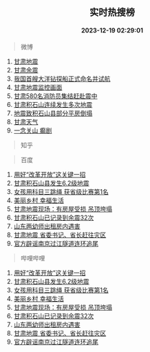 <div align="center"><h2>实时热搜榜</h2><h4>2023-12-19 02:29:01</h4></div>

> 微博  

1. [甘肃地震](https://s.weibo.com/weibo?q=%E7%94%98%E8%82%83%E5%9C%B0%E9%9C%87&t=31&band_rank=1&Refer=top)<br />
2. [甘肃余震](https://s.weibo.com/weibo?q=%E7%94%98%E8%82%83%E4%BD%99%E9%9C%87&t=31&band_rank=2&Refer=top)<br />
3. [我国首艘大洋钻探船正式命名并试航](https://s.weibo.com/weibo?q=%23%E6%88%91%E5%9B%BD%E9%A6%96%E8%89%98%E5%A4%A7%E6%B4%8B%E9%92%BB%E6%8E%A2%E8%88%B9%E6%AD%A3%E5%BC%8F%E5%91%BD%E5%90%8D%E5%B9%B6%E8%AF%95%E8%88%AA%23&t=31&band_rank=3&Refer=top)<br />
4. [甘肃地震监控画面](https://s.weibo.com/weibo?q=%23%E7%94%98%E8%82%83%E5%9C%B0%E9%9C%87%E7%9B%91%E6%8E%A7%E7%94%BB%E9%9D%A2%23&t=31&band_rank=4&Refer=top)<br />
5. [甘肃580名消防员集结赶赴震中](https://s.weibo.com/weibo?q=%23%E7%94%98%E8%82%83580%E5%90%8D%E6%B6%88%E9%98%B2%E5%91%98%E9%9B%86%E7%BB%93%E8%B5%B6%E8%B5%B4%E9%9C%87%E4%B8%AD%23&t=31&band_rank=5&Refer=top)<br />
6. [甘肃积石山连续发生多次地震](https://s.weibo.com/weibo?q=%23%E7%94%98%E8%82%83%E7%A7%AF%E7%9F%B3%E5%B1%B1%E8%BF%9E%E7%BB%AD%E5%8F%91%E7%94%9F%E5%A4%9A%E6%AC%A1%E5%9C%B0%E9%9C%87%23&t=31&band_rank=6&Refer=top)<br />
7. [地震致积石山县部分平房倒塌](https://s.weibo.com/weibo?q=%23%E5%9C%B0%E9%9C%87%E8%87%B4%E7%A7%AF%E7%9F%B3%E5%B1%B1%E5%8E%BF%E9%83%A8%E5%88%86%E5%B9%B3%E6%88%BF%E5%80%92%E5%A1%8C%23&t=31&band_rank=7&Refer=top)<br />
8. [甘肃天气](https://s.weibo.com/weibo?q=%E7%94%98%E8%82%83%E5%A4%A9%E6%B0%94&t=31&band_rank=8&Refer=top)<br />
9. [一念关山 癫剧](https://s.weibo.com/weibo?q=%E4%B8%80%E5%BF%B5%E5%85%B3%E5%B1%B1%20%E7%99%AB%E5%89%A7&t=31&band_rank=9&Refer=top)<br />

> 知乎  


> 百度  

1. [用好“改革开放”这关键一招](https://www.baidu.com/s?wd=%E7%94%A8%E5%A5%BD%E2%80%9C%E6%94%B9%E9%9D%A9%E5%BC%80%E6%94%BE%E2%80%9D%E8%BF%99%E5%85%B3%E9%94%AE%E4%B8%80%E6%8B%9B&sa=fyb_news&rsv_dl=fyb_news)<br />
2. [甘肃积石山县发生6.2级地震](https://www.baidu.com/s?wd=%E7%94%98%E8%82%83%E7%A7%AF%E7%9F%B3%E5%B1%B1%E5%8E%BF%E5%8F%91%E7%94%9F6.2%E7%BA%A7%E5%9C%B0%E9%9C%87&sa=fyb_news&rsv_dl=fyb_news)<br />
3. [女孩用科目三跳绳 获省级比赛第1名](https://www.baidu.com/s?wd=%E5%A5%B3%E5%AD%A9%E7%94%A8%E7%A7%91%E7%9B%AE%E4%B8%89%E8%B7%B3%E7%BB%B3+%E8%8E%B7%E7%9C%81%E7%BA%A7%E6%AF%94%E8%B5%9B%E7%AC%AC1%E5%90%8D&sa=fyb_news&rsv_dl=fyb_news)<br />
4. [美丽乡村 幸福生活](https://www.baidu.com/s?wd=%E7%BE%8E%E4%B8%BD%E4%B9%A1%E6%9D%91+%E5%B9%B8%E7%A6%8F%E7%94%9F%E6%B4%BB&sa=fyb_news&rsv_dl=fyb_news)<br />
5. [甘肃地震现场：有房屋受损 吊顶垮塌](https://www.baidu.com/s?wd=%E7%94%98%E8%82%83%E5%9C%B0%E9%9C%87%E7%8E%B0%E5%9C%BA%EF%BC%9A%E6%9C%89%E6%88%BF%E5%B1%8B%E5%8F%97%E6%8D%9F+%E5%90%8A%E9%A1%B6%E5%9E%AE%E5%A1%8C&sa=fyb_news&rsv_dl=fyb_news)<br />
6. [甘肃积石山已记录到余震32次](https://www.baidu.com/s?wd=%E7%94%98%E8%82%83%E7%A7%AF%E7%9F%B3%E5%B1%B1%E5%B7%B2%E8%AE%B0%E5%BD%95%E5%88%B0%E4%BD%99%E9%9C%8732%E6%AC%A1&sa=fyb_news&rsv_dl=fyb_news)<br />
7. [山东两幼师出租房内遇害](https://www.baidu.com/s?wd=%E5%B1%B1%E4%B8%9C%E4%B8%A4%E5%B9%BC%E5%B8%88%E5%87%BA%E7%A7%9F%E6%88%BF%E5%86%85%E9%81%87%E5%AE%B3&sa=fyb_news&rsv_dl=fyb_news)<br />
8. [甘肃地震 省委书记、省长赶往灾区](https://www.baidu.com/s?wd=%E7%94%98%E8%82%83%E5%9C%B0%E9%9C%87+%E7%9C%81%E5%A7%94%E4%B9%A6%E8%AE%B0%E3%80%81%E7%9C%81%E9%95%BF%E8%B5%B6%E5%BE%80%E7%81%BE%E5%8C%BA&sa=fyb_news&rsv_dl=fyb_news)<br />
9. [官方辟谣南京过江隧道连环追尾](https://www.baidu.com/s?wd=%E5%AE%98%E6%96%B9%E8%BE%9F%E8%B0%A3%E5%8D%97%E4%BA%AC%E8%BF%87%E6%B1%9F%E9%9A%A7%E9%81%93%E8%BF%9E%E7%8E%AF%E8%BF%BD%E5%B0%BE&sa=fyb_news&rsv_dl=fyb_news)<br />

> 哔哩哔哩  

1. [用好“改革开放”这关键一招](https://www.baidu.com/s?wd=%E7%94%A8%E5%A5%BD%E2%80%9C%E6%94%B9%E9%9D%A9%E5%BC%80%E6%94%BE%E2%80%9D%E8%BF%99%E5%85%B3%E9%94%AE%E4%B8%80%E6%8B%9B&sa=fyb_news&rsv_dl=fyb_news)<br />
2. [甘肃积石山县发生6.2级地震](https://www.baidu.com/s?wd=%E7%94%98%E8%82%83%E7%A7%AF%E7%9F%B3%E5%B1%B1%E5%8E%BF%E5%8F%91%E7%94%9F6.2%E7%BA%A7%E5%9C%B0%E9%9C%87&sa=fyb_news&rsv_dl=fyb_news)<br />
3. [女孩用科目三跳绳 获省级比赛第1名](https://www.baidu.com/s?wd=%E5%A5%B3%E5%AD%A9%E7%94%A8%E7%A7%91%E7%9B%AE%E4%B8%89%E8%B7%B3%E7%BB%B3+%E8%8E%B7%E7%9C%81%E7%BA%A7%E6%AF%94%E8%B5%9B%E7%AC%AC1%E5%90%8D&sa=fyb_news&rsv_dl=fyb_news)<br />
4. [美丽乡村 幸福生活](https://www.baidu.com/s?wd=%E7%BE%8E%E4%B8%BD%E4%B9%A1%E6%9D%91+%E5%B9%B8%E7%A6%8F%E7%94%9F%E6%B4%BB&sa=fyb_news&rsv_dl=fyb_news)<br />
5. [甘肃地震现场：有房屋受损 吊顶垮塌](https://www.baidu.com/s?wd=%E7%94%98%E8%82%83%E5%9C%B0%E9%9C%87%E7%8E%B0%E5%9C%BA%EF%BC%9A%E6%9C%89%E6%88%BF%E5%B1%8B%E5%8F%97%E6%8D%9F+%E5%90%8A%E9%A1%B6%E5%9E%AE%E5%A1%8C&sa=fyb_news&rsv_dl=fyb_news)<br />
6. [甘肃积石山已记录到余震32次](https://www.baidu.com/s?wd=%E7%94%98%E8%82%83%E7%A7%AF%E7%9F%B3%E5%B1%B1%E5%B7%B2%E8%AE%B0%E5%BD%95%E5%88%B0%E4%BD%99%E9%9C%8732%E6%AC%A1&sa=fyb_news&rsv_dl=fyb_news)<br />
7. [山东两幼师出租房内遇害](https://www.baidu.com/s?wd=%E5%B1%B1%E4%B8%9C%E4%B8%A4%E5%B9%BC%E5%B8%88%E5%87%BA%E7%A7%9F%E6%88%BF%E5%86%85%E9%81%87%E5%AE%B3&sa=fyb_news&rsv_dl=fyb_news)<br />
8. [甘肃地震 省委书记、省长赶往灾区](https://www.baidu.com/s?wd=%E7%94%98%E8%82%83%E5%9C%B0%E9%9C%87+%E7%9C%81%E5%A7%94%E4%B9%A6%E8%AE%B0%E3%80%81%E7%9C%81%E9%95%BF%E8%B5%B6%E5%BE%80%E7%81%BE%E5%8C%BA&sa=fyb_news&rsv_dl=fyb_news)<br />
9. [官方辟谣南京过江隧道连环追尾](https://www.baidu.com/s?wd=%E5%AE%98%E6%96%B9%E8%BE%9F%E8%B0%A3%E5%8D%97%E4%BA%AC%E8%BF%87%E6%B1%9F%E9%9A%A7%E9%81%93%E8%BF%9E%E7%8E%AF%E8%BF%BD%E5%B0%BE&sa=fyb_news&rsv_dl=fyb_news)<br />
